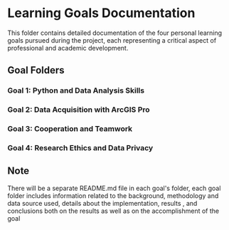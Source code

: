 # Learning Goals Documentation

This folder contains detailed documentation of the four personal learning goals pursued during the project, each representing a critical aspect of professional and academic development.

## Goal Folders

### Goal 1: Python and Data Analysis Skills

### Goal 2: Data Acquisition with ArcGIS Pro

### Goal 3: Cooperation and Teamwork

### Goal 4: Research Ethics and Data Privacy

## Note
There will be a separate README.md file in each goal's folder, each goal folder includes information related to the background, methodology and data source used, details about the implementation, results
, and conclusions both on the results as well as on the accomplishment of the goal
